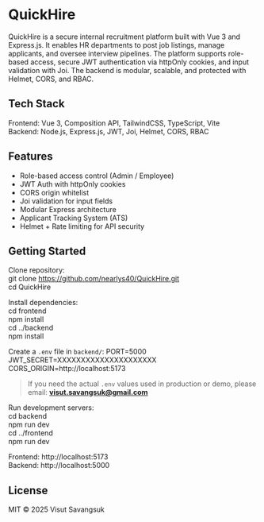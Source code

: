# QuickHire

QuickHire is a secure internal recruitment platform built with Vue 3 and Express.js. It enables HR departments to post job listings, manage applicants, and oversee interview pipelines. The platform supports role-based access, secure JWT authentication via httpOnly cookies, and input validation with Joi. The backend is modular, scalable, and protected with Helmet, CORS, and RBAC.

## Tech Stack

Frontend: Vue 3, Composition API, TailwindCSS, TypeScript, Vite  
Backend: Node.js, Express.js, JWT, Joi, Helmet, CORS, RBAC

## Features

- Role-based access control (Admin / Employee)
- JWT Auth with httpOnly cookies
- CORS origin whitelist
- Joi validation for input fields
- Modular Express architecture
- Applicant Tracking System (ATS)
- Helmet + Rate limiting for API security

## Getting Started

Clone repository:  
git clone https://github.com/nearlys40/QuickHire.git  
cd QuickHire

Install dependencies:  
cd frontend  
npm install  
cd ../backend  
npm install

Create a `.env` file in `backend/`:
PORT=5000  
JWT_SECRET=XXXXXXXXXXXXXXXXXXXXX
CORS_ORIGIN=http://localhost:5173

> If you need the actual `.env` values used in production or demo, please email: **visut.savangsuk@gmail.com**

Run development servers:  
cd backend  
npm run dev  
cd ../frontend  
npm run dev

Frontend: http://localhost:5173  
Backend: http://localhost:5000

## License

MIT © 2025 Visut Savangsuk
